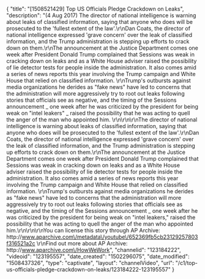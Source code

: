 {
    "title": "[1508521429] Top US Officials Pledge Crackdown on Leaks",
    "description": "(4 Aug 2017) The director of national intelligence is warning about leaks of classified information, saying that anyone who does will be prosecuted to the 'fullest extent of the law'.\r\nDan Coats, the director of national intelligence expressed 'grave concern' over the leak of classified information, and the Trump administration is stepping up efforts to crack down on them.\r\nThe announcement at the Justice Department comes one week after President Donald Trump complained that Sessions was weak in cracking down on leaks and as a White House adviser raised the possibility of lie detector tests for people inside the administration. It also comes amid a series of news reports this year involving the Trump campaign and White House that relied on classified information. \r\nTrump's outbursts against media organizations he derides as \"fake news\" have led to concerns that the administration will more aggressively try to root out leaks following stories that officials see as negative, and the timing of the Sessions announcement _ one week after he was criticized by the president for being weak on \"intel leakers\" _ raised the possibility that he was acting to quell the anger of the man who appointed him. \r\n\r\n\r\nThe director of national intelligence is warning about leaks of classified information, saying that anyone who does will be prosecuted to the 'fullest extent of the law'.\r\nDan Coats, the director of national intelligence expressed 'grave concern' over the leak of classified information, and the Trump administration is stepping up efforts to crack down on them.\r\nThe announcement at the Justice Department comes one week after President Donald Trump complained that Sessions was weak in cracking down on leaks and as a White House adviser raised the possibility of lie detector tests for people inside the administration. It also comes amid a series of news reports this year involving the Trump campaign and White House that relied on classified information. \r\nTrump's outbursts against media organizations he derides as \"fake news\" have led to concerns that the administration will more aggressively try to root out leaks following stories that officials see as negative, and the timing of the Sessions announcement _ one week after he was criticized by the president for being weak on \"intel leakers,\" raised the possibility that he was acting to quell the anger of the man who appointed him.\r\n\r\n\r\nYou can license this story through AP Archive: http:\/\/www.aparchive.com\/metadata\/youtube\/652369fb5cb23129257803f316521a2c \r\nFind out more about AP Archive: http:\/\/www.aparchive.com\/HowWeWork",
    "channelid": "123184222",
    "videoid": "123195557",
    "date_created": "1502296075",
    "date_modified": "1508437326",
    "type": "captivate",
    "layout": "channelVideo",
    "url": "\/c1\/top-us-officials-pledge-crackdown-on-leaks\/123184222-123195557"
}